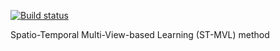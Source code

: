 [![Build status](https://ci.appveyor.com/api/projects/status/s3w41x3am3hiun5l?svg=true)](https://ci.appveyor.com/project/wk198486542/stmvl)


Spatio-Temporal Multi-View-based Learning (ST-MVL) method
